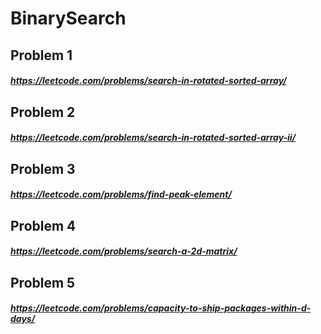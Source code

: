 # BinarySearch
<h2>Problem 1</h2>
<h5><a href="https://leetcode.com/problems/search-in-rotated-sorted-array/">https://leetcode.com/problems/search-in-rotated-sorted-array/</a></h5>
<h2>Problem 2</h2>
<h5><a href="https://leetcode.com/problems/search-in-rotated-sorted-array-ii/">https://leetcode.com/problems/search-in-rotated-sorted-array-ii/</a></h5>
<h2>Problem 3</h2>
<h5><a href="https://leetcode.com/problems/find-peak-element/">https://leetcode.com/problems/find-peak-element/</a></h5>

<h2>Problem 4</h2>
<h5><a href="https://leetcode.com/problems/search-a-2d-matrix/">https://leetcode.com/problems/search-a-2d-matrix/</a></h5>

<h2>Problem 5</h2>
<h5><a href="https://leetcode.com/problems/capacity-to-ship-packages-within-d-days/">https://leetcode.com/problems/capacity-to-ship-packages-within-d-days/</a></h5>








